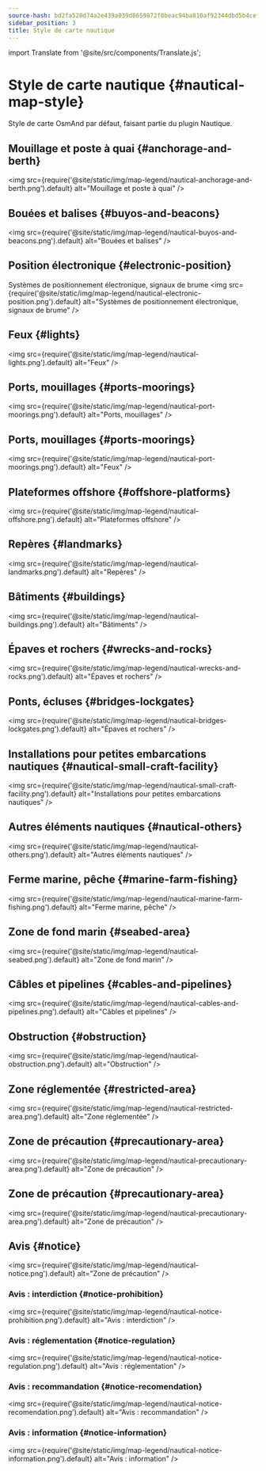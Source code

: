 ```yaml
---
source-hash: bd2fa520d74a2e439a039d8659872f0beac94ba810af92344dbd5b4cef8d5601
sidebar_position: 3
title: Style de carte nautique
---
```

import Translate from '@site/src/components/Translate.js';

# Style de carte nautique {#nautical-map-style}
Style de carte OsmAnd par défaut, faisant partie du plugin Nautique.
<Translate android="yes" id="nautical_render_descr" />

## Mouillage et poste à quai {#anchorage-and-berth}
<img src={require('@site/static/img/map-legend/nautical-anchorage-and-berth.png').default} alt="Mouillage et poste à quai" />

## Bouées et balises {#buyos-and-beacons}
<img src={require('@site/static/img/map-legend/nautical-buyos-and-beacons.png').default} alt="Bouées et balises" />

## Position électronique {#electronic-position}
Systèmes de positionnement électronique, signaux de brume
<img src={require('@site/static/img/map-legend/nautical-electronic-position.png').default} alt="Systèmes de positionnement électronique, signaux de brume" />

## Feux {#lights}

<img src={require('@site/static/img/map-legend/nautical-lights.png').default} alt="Feux" />

## Ports, mouillages {#ports-moorings}
<img src={require('@site/static/img/map-legend/nautical-port-moorings.png').default} alt="Ports, mouillages" />

## Ports, mouillages {#ports-moorings}
<img src={require('@site/static/img/map-legend/nautical-port-moorings.png').default} alt="Feux" />

## Plateformes offshore {#offshore-platforms}
<img src={require('@site/static/img/map-legend/nautical-offshore.png').default} alt="Plateformes offshore" />

## Repères {#landmarks}
<img src={require('@site/static/img/map-legend/nautical-landmarks.png').default} alt="Repères" />

## Bâtiments {#buildings}
<img src={require('@site/static/img/map-legend/nautical-buildings.png').default} alt="Bâtiments" />

## Épaves et rochers {#wrecks-and-rocks}
<img src={require('@site/static/img/map-legend/nautical-wrecks-and-rocks.png').default} alt="Épaves et rochers" />

## Ponts, écluses {#bridges-lockgates}
<img src={require('@site/static/img/map-legend/nautical-bridges-lockgates.png').default} alt="Épaves et rochers" />


## Installations pour petites embarcations nautiques {#nautical-small-craft-facility}
<img src={require('@site/static/img/map-legend/nautical-small-craft-facility.png').default} alt="Installations pour petites embarcations nautiques" />

## Autres éléments nautiques {#nautical-others}
<img src={require('@site/static/img/map-legend/nautical-others.png').default} alt="Autres éléments nautiques" />

## Ferme marine, pêche {#marine-farm-fishing}
<img src={require('@site/static/img/map-legend/nautical-marine-farm-fishing.png').default} alt="Ferme marine, pêche" />

## Zone de fond marin {#seabed-area}
<img src={require('@site/static/img/map-legend/nautical-seabed.png').default} alt="Zone de fond marin" />


## Câbles et pipelines {#cables-and-pipelines}
<img src={require('@site/static/img/map-legend/nautical-cables-and-pipelines.png').default} alt="Câbles et pipelines" />


## Obstruction {#obstruction}
<img src={require('@site/static/img/map-legend/nautical-obstruction.png').default} alt="Obstruction" />


## Zone réglementée {#restricted-area}
<img src={require('@site/static/img/map-legend/nautical-restricted-area.png').default} alt="Zone réglementée" />

## Zone de précaution {#precautionary-area}
<img src={require('@site/static/img/map-legend/nautical-precautionary-area.png').default} alt="Zone de précaution" />

## Zone de précaution {#precautionary-area}
<img src={require('@site/static/img/map-legend/nautical-precautionary-area.png').default} alt="Zone de précaution" />

## Avis {#notice}
<img src={require('@site/static/img/map-legend/nautical-notice.png').default} alt="Zone de précaution" />

### Avis : interdiction {#notice-prohibition}
<img src={require('@site/static/img/map-legend/nautical-notice-prohibition.png').default} alt="Avis : interdiction" />

### Avis : réglementation {#notice-regulation}
<img src={require('@site/static/img/map-legend/nautical-notice-regulation.png').default} alt="Avis : réglementation" />

### Avis : recommandation {#notice-recomendation}
<img src={require('@site/static/img/map-legend/nautical-notice-recomendation.png').default} alt="Avis : recommandation" />

### Avis : information {#notice-information}
<img src={require('@site/static/img/map-legend/nautical-notice-information.png').default} alt="Avis : information" />
